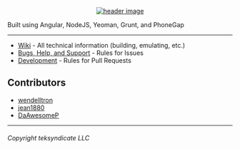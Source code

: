 
<p align="center"><a href="https://github.com/wendelltron/tekapp"><img alt="header image" src="https://cloud.githubusercontent.com/assets/4472083/7058394/eac9cf36-de26-11e4-921a-d786750fabb8.png"/></a></p>
Built using  Angular, NodeJS, Yeoman, Grunt, and PhoneGap

---

 - [Wiki](https://github.com/wendelltron/tekapp/wiki) - All technical information (building, emulating, etc.) 
 - [Bugs, Help, and Support](https://github.com/wendelltron/tekapp/blob/master/CONTRIBUTING.md#bugs-help-and-support) - Rules for Issues
 - [Development](https://github.com/wendelltron/tekapp/blob/master/CONTRIBUTING.md#pull-requests) - Rules for Pull Requests

## Contributors
 - [wendelltron](https://github.com/wendelltron)
 - [jean1880](https://github.com/jean1880)
 - [DaAwesomeP](https://github.com/DaAwesomeP)

---
###### Copyright teksyndicate LLC
